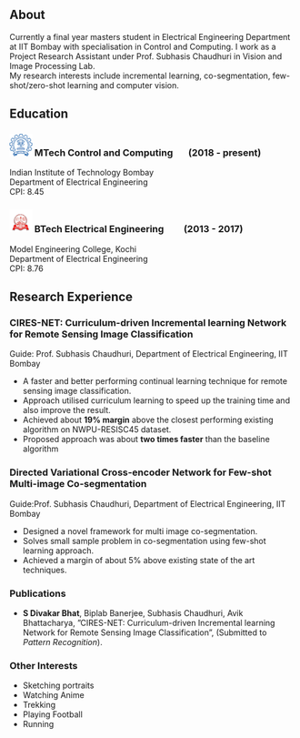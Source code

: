 ## About

Currently a final year masters student in Electrical Engineering Department at IIT Bombay with specialisation in Control and Computing. I work as a Project Research Assistant under Prof. Subhasis Chaudhuri in Vision and Image Processing Lab.  
My research interests include incremental learning, co-segmentation, few-shot/zero-shot learning and computer vision.

## Education
### <a href="https://www.iitb.ac.in" target="_blank"><img src="/images/iitb.png" width="40"></a> MTech Control and Computing &nbsp;   &nbsp;   &nbsp; (2018 - present)&nbsp;              
Indian Institute of Technology Bombay&nbsp;        
Department of Electrical Engineering&nbsp;&nbsp;<br/> 
CPI: 8.45

### <a href="https://www.mec.ac.in" target="_blank"><img src="/images/mec.png" width="40"></a> BTech Electrical Engineering &nbsp;   &nbsp;   &nbsp;  &nbsp;   (2013 - 2017)&nbsp;   
Model Engineering College, Kochi&nbsp;       
Department of Electrical Engineering&nbsp;&nbsp;<br/>
CPI: 8.76



## Research Experience
### CIRES-NET: Curriculum-driven Incremental learning Network for Remote Sensing Image Classification 
Guide: Prof.  Subhasis Chaudhuri, Department of Electrical Engineering, IIT Bombay&nbsp;<br/>
* A faster and better performing continual learning technique for remote sensing image classification.
* Approach utilised curriculum learning to speed up the training time and also improve the result.
* Achieved about __19% margin__ above the closest performing existing algorithm on NWPU-RESISC45 dataset.
* Proposed approach was about __two times faster__ than the baseline algorithm

### Directed Variational Cross-encoder Network for Few-shot Multi-image Co-segmentation
Guide:Prof.  Subhasis Chaudhuri, Department of Electrical Engineering, IIT Bombay&nbsp;<br/>
* Designed a novel framework for multi image co-segmentation.
* Solves small sample problem in co-segmentation using few-shot learning approach.
* Achieved a margin of about 5% above existing state of the art techniques.

### Publications
* __S Divakar Bhat__, Biplab Banerjee, Subhasis Chaudhuri, Avik Bhattacharya, ”CIRES-NET: Curriculum-driven Incremental learning Network for Remote Sensing Image Classification”, (Submitted to _Pattern Recognition_).

### Other Interests
* Sketching portraits
* Watching Anime
* Trekking
* Playing Football
* Running

